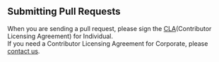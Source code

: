 ## Submitting Pull Requests

When you are sending a pull request, please sign the [CLA](https://cla-assistant.io/kakao/python-ssdb)(Contributor Licensing Agreement) for Individual.  
If you need a Contributor Licensing Agreement for Corporate, please [contact us](mailto:oss@kakaocorp.com).

